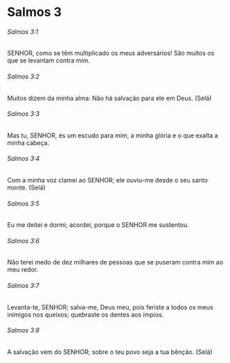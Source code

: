 # Salmos 3

###### Salmos 3:1

SENHOR, como se têm multiplicado os meus adversários! São muitos os que se levantam contra mim.

###### Salmos 3:2

Muitos dizem da minha alma: Não há salvação para ele em Deus. (Selá)

###### Salmos 3:3

Mas tu, SENHOR, és um escudo para mim, a minha glória e o que exalta a minha cabeça.

###### Salmos 3:4

Com a minha voz clamei ao SENHOR; ele ouviu-me desde o seu santo monte. (Selá)

###### Salmos 3:5

Eu me deitei e dormi; acordei, porque o SENHOR me sustentou.

###### Salmos 3:6

Não terei medo de dez milhares de pessoas que se puseram contra mim ao meu redor.

###### Salmos 3:7

Levanta-te, SENHOR; salva-me, Deus meu, pois feriste a todos os meus inimigos nos queixos; quebraste os dentes aos ímpios.

###### Salmos 3:8

A salvação vem do SENHOR; sobre o teu povo seja a tua bênção. (Selá)

